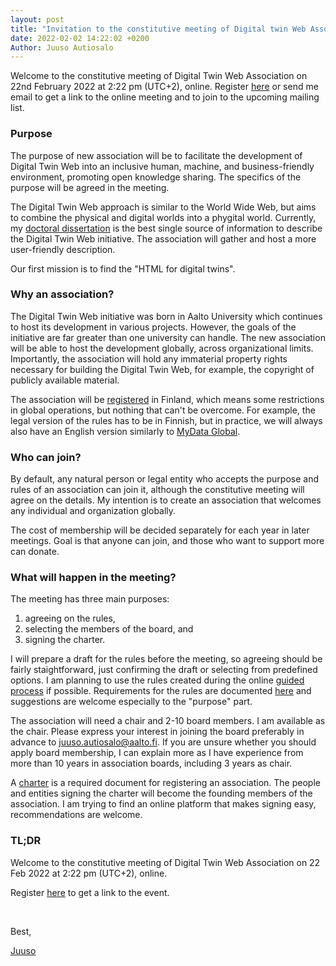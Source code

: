 ```yaml
---
layout: post
title: "Invitation to the constitutive meeting of Digital twin Web Association"
date: 2022-02-02 14:22:02 +0200
Author: Juuso Autiosalo
---
```


Welcome to the constitutive meeting of Digital Twin Web Association on 22nd February 2022 at 2:22 pm (UTC+2), online. Register [here](https://dtwa.org/register-to-constitutive-meeting) or send me email to get a link to the online meeting and to join to the upcoming mailing list.

### Purpose

The purpose of new association will be to facilitate the development of Digital Twin Web into an inclusive human, machine, and business-friendly environment, promoting open knowledge sharing.
The specifics of the purpose will be agreed in the meeting.

The Digital Twin Web approach is similar to the World Wide Web, but aims to combine the physical and digital worlds into a phygital world.
Currently, my [doctoral dissertation](http://urn.fi/URN:ISBN:978-952-64-0621-3) is the best single source of information to describe the Digital Twin Web initiative.
The association will gather and host a more user-friendly description.

Our first mission is to find the "HTML for digital twins".

### Why an association?

The Digital Twin Web initiative was born in Aalto University which continues to host its development in various projects.
However, the goals of the initiative are far greater than one university can handle.
The new association will be able to host the development globally, across organizational limits.
Importantly, the association will hold any immaterial property rights necessary for building the Digital Twin Web, for example, the copyright of publicly available material.

The association will be [registered](https://www.prh.fi/en/yhdistysrekisteri/perustaminen.html) in Finland, which means some restrictions in global operations, but nothing that can't be overcome.
For example, the legal version of the rules has to be in Finnish, but in practice, we will always also have an English version similarly to [MyData Global](https://mydataglobal.github.io/bylaws/).

### Who can join?

By default, any natural person or legal entity who accepts the purpose and rules of an association can join it, although the constitutive meeting will agree on the details.
My intention is to create an association that welcomes any individual and organization globally.

The cost of membership will be decided separately for each year in later meetings.
Goal is that anyone can join, and those who want to support more can donate.


### What will happen in the meeting?

The meeting has three main purposes: 

1. agreeing on the rules,
2. selecting the members of the board, and 
3. signing the charter.

I will prepare a draft for the rules before the meeting, so agreeing should be fairly staightforward, just confirming the draft or selecting from predefined options.
I am planning to use the rules created during the online [guided process](https://www.prh.fi/en/yhdistysrekisteri/perustaminen/start-up_notification.html) if possible.
Requirements for the rules are documented [here](https://www.prh.fi/en/yhdistysrekisteri/for_registered_associations/rules/instructions_on_the_provisions_of_association_rules.html) and suggestions are welcome especially to the "purpose" part.

The association will need a chair and 2-10 board members.
I am available as the chair.
Please express your interest in joining the board preferably in advance to [juuso.autiosalo@aalto.fi](mailto:juuso.autiosalo@aalto.fi).
If you are unsure whether you should apply board membership, I can explain more as I have experience from more than 10 years in association boards, including 3 years as chair.

A [charter](https://www.prh.fi/en/yhdistysrekisteri/perustaminen/start-up_notification/charter_of_association.html) is a  required document for registering an association.
The people and entities signing the charter will become the founding members of the association.
I am trying to find an online platform that makes signing easy, recommendations are welcome.


### TL;DR

Welcome to the constitutive meeting of Digital Twin Web Association on 22 Feb 2022 at 2:22 pm (UTC+2), online.

Register [here](https://dtwa.org/register-to-constitutive-meeting) to get a link to the event.

&nbsp;

Best,

[Juuso](https://juu.so)

&nbsp;
